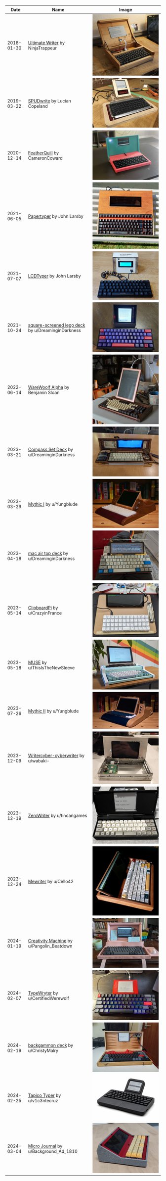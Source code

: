 | Date | Name | Image |
| ---- | ---- | ---- |
| 2018-01-30 | [Ultimate Writer](https://github.com/picnoir/ultimate-writer) by NinjaTrappeur | [<img src="images/diy/UltimateWriter.jpg">](/images/diy/UltimateWriter.jpg) |
| 2019-03-22 | [SPUDwrite](https://spectrum.ieee.org/write-without-distraction-with-this-diy-eink-typewriter) by Lucian Copeland | [<img src="images/diy/SPUDwrite.jpg">](/images/diy/SPUDwrite.jpg) |
| 2020-12-14 | [FeatherQuill](https://www.instructables.com/FeatherQuill-34-Hours-of-Distraction-Free-Writing/) by CameronCoward | [<img src="images/diy/FeatherQuill.jpg">](/images/diy/FeatherQuill.jpg) |
| 2021-06-05 | [Papertyper](http://www.larsby.com/johan/2021/06/papertyper-digital-typewriter-4/) by John Larsby | [<img src="images/diy/PaperTyper.jpg">](/images/diy/PaperTyper.jpg) |
| 2021-07-07 | [LCDTyper](http://www.larsby.com/johan/2021/07/lcdtyper/) by John Larsby | [<img src="images/diy/LCDTyper.jpg">](/images/diy/LCDTyper.jpg) |
| 2021-10-24 | [square-screened lego deck](https://www.reddit.com/r/cyberDeck/comments/qf7zrh/i_use_this_for_writing_and_everything_autosyncs/) by u/DreaminginDarkness | [<img src="images/diy/SquareScreenLegoDeck.jpg">](/images/diy/SquareScreenLegoDeck.jpg) |
| 2022-06-14 | [WareWoolf Alpha](https://benjaminsloan.com/2022/06/14/warewoolf-alpha-a-single-purpose-writing-device-i-built/) by Benjamin Sloan | [<img src="images/diy/WareWoolfAlpha.jpg">](/images/diy/WareWoolfAlpha.jpg) |
| 2023-03-21 | [Compass Set Deck](https://www.reddit.com/r/writerDeck/comments/11y4wpx/update/) by u/DreaminginDarkness | [<img src="images/diy/CompassSetDeck.jpg">](/images/diy/CompassSetDeck.jpg) |
| 2023-03-29 | [Mythic I](https://www.reddit.com/r/writerDeck/comments/125wqf4/i_wanted_a_beautiful_computer_and_couldnt_find/) by u/Yungblude | [<img src="images/diy/MythicI.jpg">](/images/diy/MythicI.jpg) |
| 2023-04-18 | [mac air top deck](https://www.reddit.com/r/writerDeck/comments/12rf3i5/the_new_deck_made_with_a_mac_air_top_case_as_the/) by u/DreaminginDarkness | [<img src="images/diy/MacAirTopDeck.jpg">](/images/diy/MacAirTopDeck.jpg) |
| 2023-05-14 | [ClipboardPi](https://www.reddit.com/r/writerDeck/comments/13hw5vw/the_clipboardpi/) by u/CrazyinFrance | [<img src="images/diy/ClipBoardDeck.jpg">](/images/diy/ClipBoardDeck.jpg) |
| 2023-05-18 | [MUSE](https://www.reddit.com/r/writerDeck/comments/13l0zmx/finally_finished_my_writerdeck_i_call_it_the_muse/) by u/ThisIsTheNewSleeve | [<img src="images/diy/Muse.jpg">](/images/diy/Muse.jpg) |
| 2023-07-26 | [Mythic II](https://www.reddit.com/r/writerDeck/comments/15akhwr/a_friend_wanted_a_beautiful_serene_computer_he/) by u/Yungblude | [<img src="images/diy/MythicII.jpg">](/images/diy/MythicII.jpg) |
| 2023-12-09 | [Writercyber-cyberwriter](https://www.reddit.com/r/writerDeck/comments/18e6wop/writercybercyberwriter/) by u/wabaki- | [<img src="images/diy/WritercyberCyberwriter.jpg">](/images/diy/WritercyberCyberwriter.jpg) |
| 2023-12-19 | [ZeroWriter](https://www.reddit.com/r/writerDeck/comments/18m9ffi/my_eink_typewriter_build_guide/) by u/tincangames | [<img src="images/diy/ZeroWriter.jpg">](/images/diy/ZeroWriter.jpg) |
| 2023-12-24 | [Mewriter](https://www.reddit.com/r/writerDeck/comments/18pria7/the_mewriter/) by u/Cello42 | [<img src="images/diy/Mewriter.jpg">](/images/diy/Mewriter.jpg) |
| 2024-01-19 | [Creativity Machine](https://www.reddit.com/r/writerDeck/comments/19am36v/my_diy_creativity_machine/) by u/Pangolin_Beatdown | [<img src="images/diy/CreativityMachine.jpg">](/images/diy/CreativityMachine.jpg) |
| 2024-02-07 | [TypeWryter](https://www.reddit.com/r/writerDeck/comments/1alauai/my_slate_writerdeck_i_call_it_my_typewryter/) by u/CertifiedWerewolf | [<img src="images/diy/TypeWryter.jpg">](/images/diy/TypeWryter.jpg) |
| 2024-02-19 | [backgammon deck](https://www.reddit.com/r/writerDeck/comments/1aur99n/first_attempt_work_in_progress/) by u/ChristyMalry | [<img src="images/diy/Backgammon.jpg">](/images/diy/Backgammon.jpg) |
| 2024-02-25 | [Tapico Typer](https://www.reddit.com/r/writerDeck/comments/1b03zy0/tapico_typer_a_calculator_but_for_words/) by u/v1c3ntecruz | [<img src="images/diy/TapicoTyper.jpg">](/images/diy/TapicoTyper.jpg) |
| 2024-03-04 | [Micro Journal](https://github.com/unkyulee/micro-journal) by u/Background_Ad_1810 | [<img src="images/diy/MicroJournal.jpg">](/images/diy/MicroJournal.jpg) |
